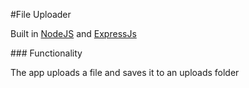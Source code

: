 #File Uploader
<p>Built in <a href="https://nodejs.org/"/>NodeJS</a> and <a href="https://expressjs.com/"/>ExpressJs</a></p>
### Functionality
<p>The app uploads a file and saves it to an uploads folder</p>
